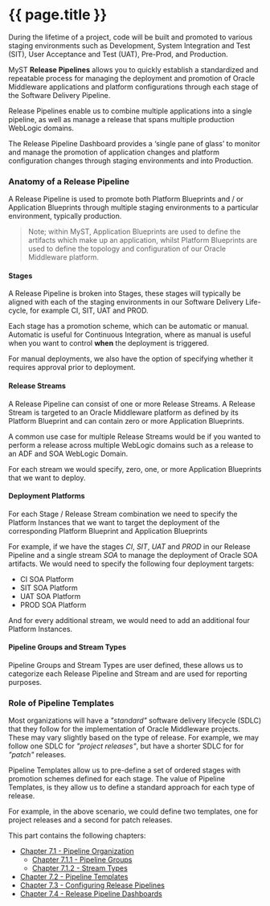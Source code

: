 # {{ page.title }}

During the lifetime of a project, code will be built and promoted to various staging environments such as Development, System Integration and Test (SIT), User Acceptance and Test (UAT), Pre-Prod, and Production.

MyST **Release Pipelines** allows you to quickly establish a standardized and repeatable process for managing the deployment and promotion of Oracle Middleware applications and platform configurations through each stage of the Software Delivery Pipeline.

Release Pipelines enable us to combine multiple applications into a single pipeline, as well as manage a release that spans multiple production WebLogic domains.

The Release Pipeline Dashboard provides a ‘single pane of glass’ to monitor and manage the promotion of application changes and platform configuration changes through staging environments and into Production.

### Anatomy of a Release Pipeline
A Release Pipeline is used to promote both Platform Blueprints and / or Application Blueprints through multiple staging environments to a particular environment, typically production.

> Note; within MyST, Application Blueprints are used to define the artifacts which make up an application, whilst Platform Blueprints are used to define the topology and configuration of our Oracle Middleware platform.

#### Stages
A Release Pipeline is broken into Stages, these stages will typically be aligned with each of the staging environments in our Software Delivery Life-cycle, for example CI, SIT, UAT and PROD.

Each stage has a promotion scheme, which can be automatic or manual. Automatic is useful for Continuous Integration, where as manual is useful when you want to control **when** the deployment is triggered. 

For manual deployments, we also have the option of specifying whether it requires approval prior to deployment.

#### Release Streams
A Release Pipeline can consist of one or more Release Streams. A Release Stream is targeted to an Oracle Middleware platform as defined by its Platform Blueprint and can contain zero or more Application Blueprints. 

A common use case for multiple Release Streams would be if you wanted to perform a release across multiple WebLogic domains such as a release to an ADF and SOA WebLogic Domain.

For each stream we would specify, zero, one, or more Application Blueprints that we want to deploy.

#### Deployment Platforms
For each Stage / Release Stream combination we need to specify the Platform Instances that we want to target the deployment of the corresponding Platform Blueprint and Application Blueprints 

For example, if we have the stages *CI*, *SIT*, *UAT* and *PROD* in our Release Pipeline and a single stream *SOA* to manage the deployment of Oracle SOA artifacts. We would need to specify the following four deployment targets:

* CI SOA Platform
* SIT SOA Platform
* UAT SOA Platform
* PROD SOA Platform 

And for every additional stream, we would need to add an additional four Platform Instances.

#### Pipeline Groups and Stream Types
Pipeline Groups and Stream Types are user defined, these allows us to categorize each Release Pipeline and Stream and are used for reporting purposes. 

### Role of Pipeline Templates
Most organizations will have a *"standard"* software delivery lifecycle (SDLC) that they follow for the implementation of Oracle Middleware projects. These may vary slightly based on the type of release. For example, we may follow one SDLC for *"project releases"*, but have a shorter SDLC for   for *"patch"* releases.

Pipeline Templates allow us to pre-define a set of ordered stages with promotion schemes defined for each stage. The value of Pipeline Templates, is they allow us to define a standard approach for each type of release.

For example, in the above scenario, we could define two templates, one for project releases and a second for patch releases.

This part contains the following chapters:

* [Chapter 7.1 - Pipeline Organization](/part7/7.1.pipelineOrganization/7.1.0.pipelineOrganization.md)   
    * [Chapter 7.1.1 - Pipeline Groups](/part7/7.1.pipelineOrganization/7.1.1.pipelineGroups.md)   
    * [Chapter 7.1.2 - Stream Types](/part7/7.1.pipelineOrganization/7.1.2.streamTypes.md) 
* [Chapter 7.2 - Pipeline Templates](/part7/7.2.pipelineTemplates/7.2.0.pipelineTemplates.md)
* [Chapter 7.3 - Configuring Release Pipelines](/part7/7.3.pipelines/7.3.0.pipelines.md)
* [Chapter 7.4 - Release Pipeline Dashboards](/part7/7.4.pipelineDashboard/7.4.0.pipelineDashboard.md)
